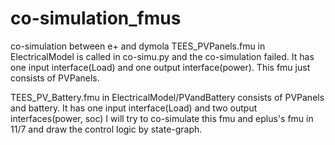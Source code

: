 # co-simulation_fmus
co-simulation between e+ and dymola
TEES_PVPanels.fmu in ElectricalModel is called in co-simu.py and the co-simulation failed.
It has one input interface(Load) and one output interface(power).
This fmu just consists of PVPanels.

TEES_PV_Battery.fmu in ElectricalModel/PVandBattery consists of PVPanels and battery. 
It has one input interface(Load) and two output interfaces(power, soc)
I will try to co-simulate this fmu and eplus's fmu in 11/7 and draw the control logic by state-graph.
